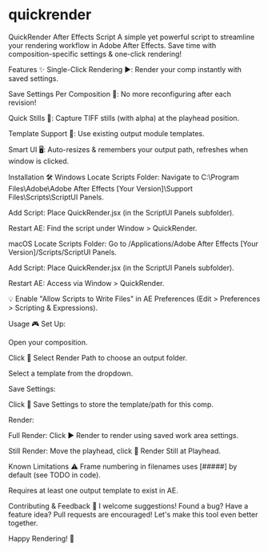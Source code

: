 # quickrender
QuickRender After Effects Script
A simple yet powerful script to streamline your rendering workflow in Adobe After Effects. Save time with composition-specific settings & one-click rendering!

Features ✨
Single-Click Rendering ▶️: Render your comp instantly with saved settings.

Save Settings Per Composition 💾: No more reconfiguring after each revision!

Quick Stills 📸: Capture TIFF stills (with alpha) at the playhead position.

Template Support 🔽: Use existing output module templates.

Smart UI 🖥️: Auto-resizes & remembers your output path, refreshes when window is clicked.

Installation 🛠️
Windows
Locate Scripts Folder:
Navigate to C:\Program Files\Adobe\Adobe After Effects [Your Version]\Support Files\Scripts\ScriptUI Panels.

Add Script:
Place QuickRender.jsx (in the ScriptUI Panels subfolder).

Restart AE:
Find the script under Window > QuickRender.

macOS
Locate Scripts Folder:
Go to /Applications/Adobe After Effects [Your Version]/Scripts/ScriptUI Panels.

Add Script:
Place QuickRender.jsx (in the ScriptUI Panels subfolder).

Restart AE:
Access via Window > QuickRender.

💡 Enable "Allow Scripts to Write Files" in AE Preferences (Edit > Preferences > Scripting & Expressions).

Usage 🎮
Set Up:

Open your composition.

Click 📂 Select Render Path to choose an output folder.

Select a template from the dropdown.

Save Settings:

Click 💾 Save Settings to store the template/path for this comp.

Render:

Full Render: Click ▶️ Render to render using saved work area settings.

Still Render: Move the playhead, click 📸 Render Still at Playhead.

Known Limitations ⚠️
Frame numbering in filenames uses [#####] by default (see TODO in code).

Requires at least one output template to exist in AE.

Contributing & Feedback 🤝
I welcome suggestions! Found a bug? Have a feature idea?
Pull requests are encouraged! Let's make this tool even better together.

Happy Rendering! 🚀